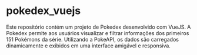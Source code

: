 # pokedex_vuejs
Este repositório contém um projeto de Pokedex desenvolvido com VueJS. A Pokedex permite aos usuários visualizar e filtrar informações dos primeiros 151 Pokémons da série. Utilizando a PokeAPI, os dados são carregados dinamicamente e exibidos em uma interface amigável e responsiva.

